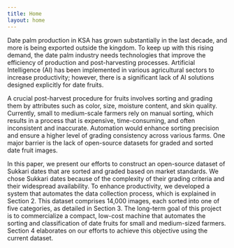 ```yaml
---
title: Home
layout: home
---
```

Date palm production in KSA has grown substantially in the last decade, and more is being
exported outside the kingdom. To keep up with this rising demand, the date palm industry needs technologies that improve the efficiency of production and post-harvesting processes. Artificial Intelligence (AI) has been implemented in various agricultural sectors to increase productivity; however, there is a significant lack of AI solutions designed explicitly for date fruits.

A crucial post-harvest procedure for fruits involves sorting and grading them by attributes such as color, size, moisture content, and skin quality. Currently, small to medium-scale farmers rely on manual sorting, which results in a process that is expensive, time-consuming, and often inconsistent and inaccurate. Automation would enhance sorting precision and ensure a higher level of grading consistency across various farms.
One major barrier is the lack of open-source datasets for graded and sorted date fruit images. 

In this paper, we present our efforts to construct an open-source dataset of Sukkari dates that are sorted and graded based on market standards.
We chose Sukkari dates because of the complexity of their grading criteria and their widespread availability.
To enhance productivity, we developed a system that automates the data collection process, which is explained in Section 2.
This dataset comprises 14,000 images, each sorted into one of five categories, as detailed in Section 3. 
The long-term goal of this project is to commercialize a compact, low-cost machine that automates the sorting and classification of date fruits for small and medium-sized farmers. Section 4 elaborates on our efforts to achieve this objective using the current dataset.

